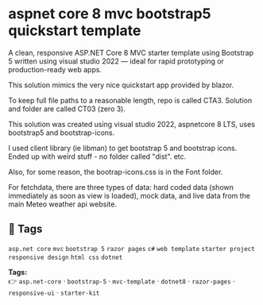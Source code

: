 # aspnet core 8 mvc bootstrap5 quickstart template

A clean, responsive ASP.NET Core 8 MVC starter template using Bootstrap 5 written using visual studio 2022 — ideal for rapid prototyping or production-ready web apps.

This solution mimics the very nice quickstart app provided by blazor.

To keep full file paths to a reasonable length, repo is called CTA3. Solution and folder are called CT03 (zero 3).

This solution was created using visual studio 2022, aspnetcore 8 LTS, uses bootstrap5 and bootstrap-icons.

I used client library (ie libman) to get bootstrap 5 and bootstrap icons. Ended up with weird stuff - no folder called "dist". etc.

Also, for some reason, the bootrap-icons.css is in the Font folder.

For fetchdata, there are three types of data: hard coded data (shown immediately as soon as view is loaded), mock data, and live data from the main Meteo weather api website.


## 🔖 Tags

`asp.net core` `mvc` `bootstrap 5` `razor pages` `c#` `web template` `starter project` `responsive design` `html css` `dotnet`

**Tags:**  
👉 `asp.net-core` · `bootstrap-5` · `mvc-template` · `dotnet8` · `razor-pages` · `responsive-ui` · `starter-kit`
